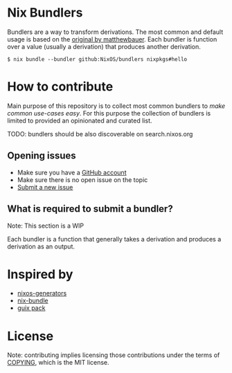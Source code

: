 # Nix Bundlers

Bundlers are a way to transform derivations. The most common and default
usage is based on the [original by
matthewbauer](https://github.com/matthewbauer/nix-bundle). Each bundler
is function over a value (usually a derivation) that produces another
derivation.

```console
$ nix bundle --bundler github:NixOS/bundlers nixpkgs#hello
```

# How to contribute

Main purpose of this repository is to collect most common bundlers to *make
common use-cases easy*. For this purpose the collection of bundlers is limited
to provided an opinionated and curated list.

TODO: bundlers should be also discoverable on search.nixos.org

## Opening issues

* Make sure you have a [GitHub account](https://github.com/signup/free)
* Make sure there is no open issue on the topic
* [Submit a new issue](https://github.com/NixOS/bundlers/issues/new)


## What is required to submit a bundler?

Note: This section is a WIP

Each bundler is a function that generally takes a derivation and produces a
derivation as an output.

# Inspired by
- [nixos-generators](https://github.com/nix-community/nixos-generators)
- [nix-bundle](https://github.com/matthewbauer/nix-bundle)
- [guix pack](https://guix.gnu.org/manual/en/html_node/Invoking-guix-pack.html)

# License

Note: contributing implies licensing those contributions
under the terms of [COPYING](COPYING), which is the MIT license.
